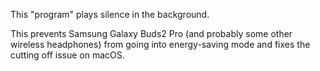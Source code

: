 This "program" plays silence in the background.

This prevents Samsung Galaxy Buds2 Pro (and probably some other wireless headphones) from going into energy-saving mode and fixes the cutting off issue on macOS.
